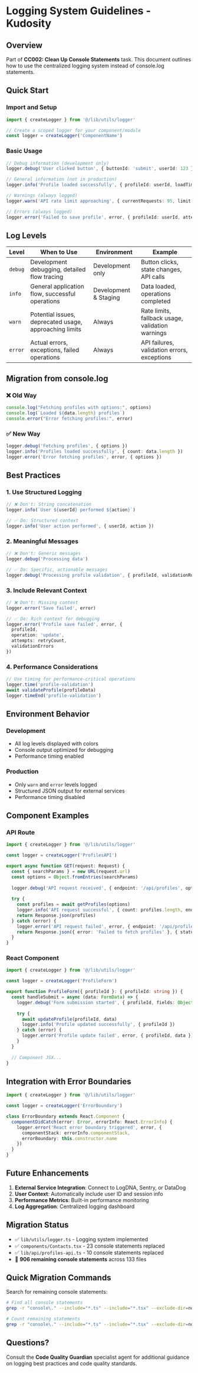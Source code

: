 # Logging System Guidelines - Kudosity

## Overview
Part of **CC002: Clean Up Console Statements** task. This document outlines how to use the centralized logging system instead of console.log statements.

## Quick Start

### Import and Setup
```typescript
import { createLogger } from '@/lib/utils/logger'

// Create a scoped logger for your component/module
const logger = createLogger('ComponentName')
```

### Basic Usage
```typescript
// Debug information (development only)
logger.debug('User clicked button', { buttonId: 'submit', userId: 123 })

// General information (not in production)  
logger.info('Profile loaded successfully', { profileId: userId, loadTime: '150ms' })

// Warnings (always logged)
logger.warn('API rate limit approaching', { currentRequests: 95, limit: 100 })

// Errors (always logged)  
logger.error('Failed to save profile', error, { profileId: userId, attempts: 3 })
```

## Log Levels

| Level | When to Use | Environment | Example |
|-------|-------------|-------------|---------|
| `debug` | Development debugging, detailed flow tracing | Development only | Button clicks, state changes, API calls |
| `info` | General application flow, successful operations | Development & Staging | Data loaded, operations completed |
| `warn` | Potential issues, deprecated usage, approaching limits | Always | Rate limits, fallback usage, validation warnings |
| `error` | Actual errors, exceptions, failed operations | Always | API failures, validation errors, exceptions |

## Migration from console.log

### ❌ Old Way
```typescript
console.log("Fetching profiles with options:", options)
console.log(`Loaded ${data.length} profiles`)
console.error("Error fetching profiles:", error)
```

### ✅ New Way
```typescript
logger.debug('Fetching profiles', { options })
logger.info('Profiles loaded successfully', { count: data.length })
logger.error('Error fetching profiles', error, { options })
```

## Best Practices

### 1. Use Structured Logging
```typescript
// ❌ Don't: String concatenation
logger.info(`User ${userId} performed ${action}`)

// ✅ Do: Structured context
logger.info('User action performed', { userId, action })
```

### 2. Meaningful Messages  
```typescript
// ❌ Don't: Generic messages
logger.debug('Processing data')

// ✅ Do: Specific, actionable messages
logger.debug('Processing profile validation', { profileId, validationRules })
```

### 3. Include Relevant Context
```typescript
// ❌ Don't: Missing context
logger.error('Save failed', error)

// ✅ Do: Rich context for debugging
logger.error('Profile save failed', error, { 
  profileId, 
  operation: 'update',
  attempts: retryCount,
  validationErrors 
})
```

### 4. Performance Considerations
```typescript
// Use timing for performance-critical operations
logger.time('profile-validation')
await validateProfile(profileData)  
logger.timeEnd('profile-validation')
```

## Environment Behavior

### Development
- All log levels displayed with colors
- Console output optimized for debugging
- Performance timing enabled

### Production  
- Only `warn` and `error` levels logged
- Structured JSON output for external services
- Performance timing disabled

## Component Examples

### API Route
```typescript
import { createLogger } from '@/lib/utils/logger'

const logger = createLogger('ProfilesAPI')

export async function GET(request: Request) {
  const { searchParams } = new URL(request.url)
  const options = Object.fromEntries(searchParams)
  
  logger.debug('API request received', { endpoint: '/api/profiles', options })
  
  try {
    const profiles = await getProfiles(options)
    logger.info('API request successful', { count: profiles.length, endpoint: '/api/profiles' })
    return Response.json(profiles)
  } catch (error) {
    logger.error('API request failed', error, { endpoint: '/api/profiles', options })
    return Response.json({ error: 'Failed to fetch profiles' }, { status: 500 })
  }
}
```

### React Component
```typescript
import { createLogger } from '@/lib/utils/logger'

const logger = createLogger('ProfileForm')

export function ProfileForm({ profileId }: { profileId: string }) {
  const handleSubmit = async (data: FormData) => {
    logger.debug('Form submission started', { profileId, fields: Object.keys(data) })
    
    try {
      await updateProfile(profileId, data)
      logger.info('Profile updated successfully', { profileId })
    } catch (error) {
      logger.error('Profile update failed', error, { profileId, data })
    }
  }
  
  // Component JSX...
}
```

## Integration with Error Boundaries

```typescript
import { createLogger } from '@/lib/utils/logger'

const logger = createLogger('ErrorBoundary')

class ErrorBoundary extends React.Component {
  componentDidCatch(error: Error, errorInfo: React.ErrorInfo) {
    logger.error('React error boundary triggered', error, {
      componentStack: errorInfo.componentStack,
      errorBoundary: this.constructor.name
    })
  }
}
```

## Future Enhancements

1. **External Service Integration**: Connect to LogDNA, Sentry, or DataDog
2. **User Context**: Automatically include user ID and session info
3. **Performance Metrics**: Built-in performance monitoring
4. **Log Aggregation**: Centralized logging dashboard

## Migration Status

- ✅ `lib/utils/logger.ts` - Logging system implemented
- ✅ `components/Contacts.tsx` - 23 console statements replaced
- ✅ `lib/api/profiles-api.ts` - 10 console statements replaced  
- 🔄 **906 remaining console statements** across 133 files

## Quick Migration Commands

Search for remaining console statements:
```bash
# Find all console statements
grep -r "console\." --include="*.ts" --include="*.tsx" --exclude-dir=node_modules .

# Count remaining statements
grep -r "console\." --include="*.ts" --include="*.tsx" --exclude-dir=node_modules . | wc -l
```

## Questions?

Consult the **Code Quality Guardian** specialist agent for additional guidance on logging best practices and code quality standards.